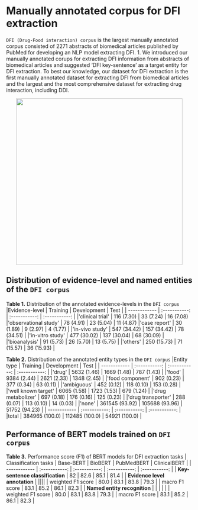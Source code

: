# Manually annotated corpus for DFI extraction

`DFI (Drug-Food interaction) corpus` is the largest manually annotated corpus consisted of 2271 abstracts of biomedical articles published by PubMed for developing an NLP model extracting DFI. 1.	We introduced our manually annotated corups for extracting DFI information from abstracts of biomedical articles and suggested ‘DFI key-sentence’ as a target entity for DFI extraction. To best our knowledge, our dataset for DFI extraction is the first manually annotated dataset for extracting DFI from biomedical articles and the largest and the most comprehensive dataset for extracting drug interaction, including DDI.

<p align="center"><img src= 'https://user-images.githubusercontent.com/75958220/104395745-c1321780-558c-11eb-9121-2fa7895c56ff.png' width='450' height='450'></p>

## Distribution of evidence-level and named entities of the `DFI corpus`

**Table 1.** Distribution of the annotated evidence-levels in the `DFI corpus`
|Evidence-level  | Training | Development | Test |
| ------------ | :-----------: | :-----------: | :-----------: |
|'clinical trial'       | 116 (7.30) |	33 (7.24)	| 16 (7.08)
|'observational study'       | 78 (4.91)	| 23 (5.04)	| 11 (4.87)
|'case report'       | 30 (1.89)	| 9 (2.97)	| 4 (1.77) |
|'in-vivo study'       | 547 (34.42)	| 157 (34.42)	| 78 (34.51) |
|'in-vitro study'       | 477 (30.02)	| 137 (30.04)	| 68 (30.09) |
|'bioanalysis'       |  91 (5.73)	| 26 (5.70)	| 13 (5.75) |
|'others'       | 250 (15.73)	| 71 (15.57)	| 36 (15.93) |

**Table 2.** Distribution of the annotated entity types in the `DFI corpus`
|Entity type  | Training | Development | Test |
| ------------ | :-----------: | :-----------: | :-----------: |
|'drug'	|	5632 (1.46)	|	1669 (1.48)	|	787 (1.43)	|
|'food'	|	9384 (2.44)	|	2621 (2.33)	|	1348 (2.45)	|
|'food component'	|	902 (0.23)	|	377 (0.34)	|	63 (0.11)	|
|'ambiguous'	|	452 (0.12)	|	118 (0.10)	|	153 (0.28)	|
|'well known target'	|	6065 (1.58)	|	1723 (1.53)	|	679 (1.24)	|
|'drug metabolizer'	|	697 (0.18)	|	176 (0.16)	|	125 (0.23)	|
|'drug transporter'	|	288 (0.07)	|	113 (0.10)	|	14 (0.03)	|
|'none'	|	361545 (93.92)	|	105688 (93.96)	|	51752 (94.23)	|
| ------------ | :-----------: | :-----------: | :-----------: |
|total	|	384965 (100.0)	|	112485 (100.0)	|	54921 (100.0)	|


## Performance of BERT models trained on `DFI corpus`
**Table 3.** Performance score (F1) of BERT models for DFI extraction tasks
|	Classification tasks		|	Base-BERT	|	BioBERT	|	PubMedBERT	|	ClinicalBERT	|
| ------------ | :-----------: | :-----------: | :-----------: | :-----------: |
|	**Key-sentence classification**		|	82	|	82.6	|	85.1	|	81.4	|
|	**Evidence level annotation**		|		||||
|	weighted F1 score		|	80.0	|	83.1	|	83.8	|	79.3	|
|	macro F1 score		|	83.1	|	85.2	|	86.1	|	82.3	|
|	**Named entity recognition**		|		|		|		|		|
|	weighted F1 score		|	80.0	|	83.1	|	83.8	|	79.3	|
|	macro F1 score		|	83.1	|	85.2	|	86.1	|	82.3	|

